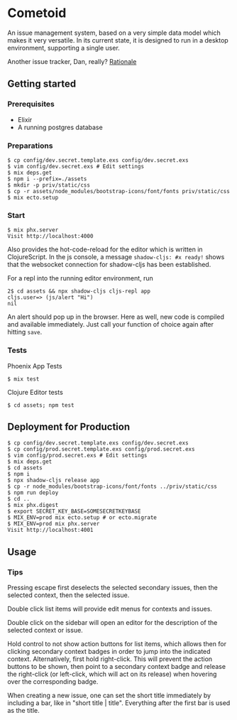 # Cometoid

An issue management system, based on a very simple data model which makes it very versatile. 
In its current state, it is designed to run in a desktop environment, supporting a single user.

Another issue tracker, Dan, really? [Rationale](./rationale.md)

## Getting started

### Prerequisites

- Elixir
- A running postgres database

### Preparations

    $ cp config/dev.secret.template.exs config/dev.secret.exs
    $ vim config/dev.secret.exs # Edit settings
    $ mix deps.get
    $ npm i --prefix=./assets
    $ mkdir -p priv/static/css
    $ cp -r assets/node_modules/bootstrap-icons/font/fonts priv/static/css
    $ mix ecto.setup

### Start

    $ mix phx.server
    Visit http://localhost:4000

Also provides the hot-code-reload for the editor which is written in ClojureScript. In the js console, a message `shadow-cljs: #x ready!` shows that the websocket connection for shadow-cljs has been established.

For a repl into the running editor environment, run 

    2$ cd assets && npx shadow-cljs cljs-repl app
    cljs.user=> (js/alert "Hi")
    nil

An alert should pop up in the browser. Here as well, new code is compiled and available immediately. Just call your function of choice again after hitting `save`.

### Tests

Phoenix App Tests

    $ mix test

Clojure Editor tests

    $ cd assets; npm test

## Deployment for Production

    $ cp config/dev.secret.template.exs config/dev.secret.exs
    $ cp config/prod.secret.template.exs config/prod.secret.exs
    $ vim config/prod.secret.exs # Edit settings
    $ mix deps.get
    $ cd assets
    $ npm i
    $ npx shadow-cljs release app
    $ cp -r node_modules/bootstrap-icons/font/fonts ../priv/static/css
    $ npm run deploy
    $ cd ..
    $ mix phx.digest
    $ export SECRET_KEY_BASE=SOMESECRETKEYBASE
    $ MIX_ENV=prod mix ecto.setup # or ecto.migrate
    $ MIX_ENV=prod mix phx.server
    Visit http://localhost:4001

## Usage

### Tips

Pressing escape first deselects the selected secondary issues, then the selected context,
then the selected issue.

Double click list items will provide edit menus for contexts and issues. 

Double click on the sidebar will open an editor for the description of the selected context or issue.

Hold control to not show action buttons for list items, which allows then for clicking
secondary context badges in order to jump into the indicated context. Alternatively, first hold right-click. This will prevent the action buttons to be shown, then point to a secondary context badge
and release the right-click (or left-click, which will act on its release) when hovering over the corresponding badge.

When creating a new issue, one can set the short title immediately by including a bar, like in "short title | title". Everything after the first bar is used as the title.